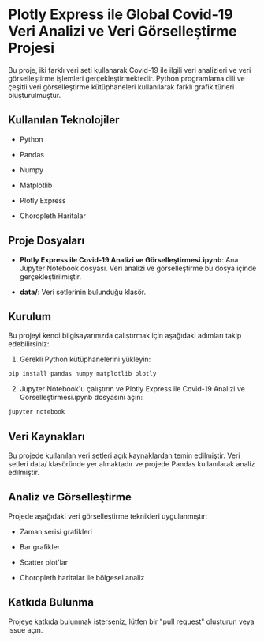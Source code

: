 # **Plotly Express ile Global Covid-19 Veri Analizi ve Veri Görselleştirme Projesi**

Bu proje, iki farklı veri seti kullanarak Covid-19 ile ilgili veri analizleri ve veri görselleştirme işlemleri gerçekleştirmektedir. Python programlama dili ve çeşitli veri görselleştirme kütüphaneleri kullanılarak farklı grafik türleri oluşturulmuştur.

## **Kullanılan Teknolojiler**

* Python

* Pandas

* Numpy

* Matplotlib

* Plotly Express

* Choropleth Haritalar

## **Proje Dosyaları**

* **Plotly Express ile Covid-19 Analizi ve Görselleştirmesi.ipynb**: Ana Jupyter Notebook dosyası. Veri analizi ve görselleştirme bu dosya içinde gerçekleştirilmiştir.

* **data/**: Veri setlerinin bulunduğu klasör.

## **Kurulum**

Bu projeyi kendi bilgisayarınızda çalıştırmak için aşağıdaki adımları takip edebilirsiniz:

1. Gerekli Python kütüphanelerini yükleyin:
```python
pip install pandas numpy matplotlib plotly
```
2. Jupyter Notebook'u çalıştırın ve Plotly Express ile Covid-19 Analizi ve Görselleştirmesi.ipynb dosyasını açın:
```python
jupyter notebook
```
## **Veri Kaynakları**

Bu projede kullanılan veri setleri açık kaynaklardan temin edilmiştir. Veri setleri data/ klasöründe yer almaktadır ve projede Pandas kullanılarak analiz edilmiştir.

## **Analiz ve Görselleştirme**

Projede aşağıdaki veri görselleştirme teknikleri uygulanmıştır:

* Zaman serisi grafikleri

* Bar grafikler
  
* Scatter plot'lar

* Choropleth haritalar ile bölgesel analiz

## **Katkıda Bulunma**

Projeye katkıda bulunmak isterseniz, lütfen bir "pull request" oluşturun veya issue açın.

